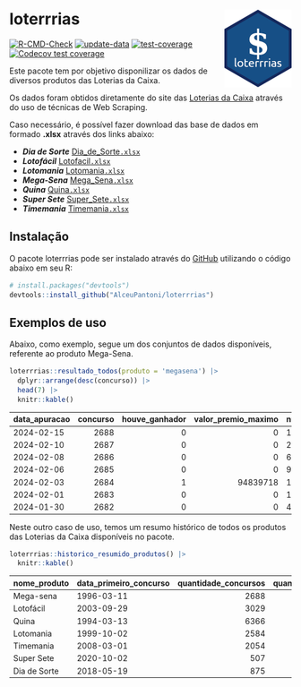 
<!-- README.md is generated from README.Rmd. Please edit that file -->

# loterrrias <img src="man/figures/logo.png" align="right" height="139" />

<!-- badges: start -->

[![R-CMD-Check](https://github.com/AlceuPantoni/loterrrias/actions/workflows/R-CMD-check.yaml/badge.svg?branch=main)](https://github.com/AlceuPantoni/loterrrias/actions/workflows/R-CMD-check.yaml)
[![update-data](https://github.com/AlceuPantoni/loterrrias/actions/workflows/update-data.yaml/badge.svg)](https://github.com/AlceuPantoni/loterrrias/actions/workflows/update-data.yaml)
[![test-coverage](https://github.com/AlceuPantoni/loterrrias/actions/workflows/test-coverage.yaml/badge.svg?branch=main)](https://github.com/AlceuPantoni/loterrrias/actions/workflows/test-coverage.yaml)
[![Codecov test
coverage](https://codecov.io/gh/AlceuPantoni/loterrrias/branch/main/graph/badge.svg)](https://codecov.io/gh/AlceuPantoni/loterrrias?branch=main)
<!-- badges: end -->

Este pacote tem por objetivo disponilizar os dados de diversos produtos
das Loterias da Caixa.

Os dados foram obtidos diretamente do site das [Loterias da
Caixa](https://loterias.caixa.gov.br/Paginas/default.aspx) através do
uso de técnicas de Web Scraping.

Caso necessário, é possível fazer download das base de dados em formado
**.xlsx** através dos links abaixo:

  - ***Dia de Sorte***
    [Dia\_de\_Sorte`.xlsx`](https://raw.githubusercontent.com/AlceuPantoni/loterrrias/main/data-raw/resultados_diadesorte.xlsx)
  - ***Lotofácil***
    [Lotofacil`.xlsx`](https://raw.githubusercontent.com/AlceuPantoni/loterrrias/main/data-raw/resultados_lotofacil.xlsx)
  - ***Lotomania***
    [Lotomania`.xlsx`](https://raw.githubusercontent.com/AlceuPantoni/loterrrias/main/data-raw/resultados_lotomania.xlsx)
  - ***Mega-Sena***
    [Mega\_Sena`.xlsx`](https://raw.githubusercontent.com/AlceuPantoni/loterrrias/main/data-raw/resultados_megasena.xlsx)
  - ***Quina***
    [Quina`.xlsx`](https://raw.githubusercontent.com/AlceuPantoni/loterrrias/main/data-raw/resultados_quina.xlsx)
  - ***Super Sete***
    [Super\_Sete`.xlsx`](https://raw.githubusercontent.com/AlceuPantoni/loterrrias/main/data-raw/resultados_supersete.xlsx)
  - ***Timemania***
    [Timemania`.xlsx`](https://raw.githubusercontent.com/AlceuPantoni/loterrrias/main/data-raw/resultados_timemania.xlsx)

## Instalação

O pacote loterrrias pode ser instalado através do
[GitHub](https://github.com/) utilizando o código abaixo em seu R:

``` r
# install.packages("devtools")
devtools::install_github("AlceuPantoni/loterrrias")
```

## Exemplos de uso

Abaixo, como exemplo, segue um dos conjuntos de dados disponíveis,
referente ao produto Mega-Sena.

``` r
loterrrias::resultado_todos(produto = 'megasena') |> 
  dplyr::arrange(desc(concurso)) |> 
  head(7) |> 
  knitr::kable()
```

| data\_apuracao | concurso | houve\_ganhador | valor\_premio\_maximo | numeros\_sorteados | num\_1 | num\_2 | num\_3 | num\_4 | num\_5 | num\_6 |
| :------------- | -------: | --------------: | --------------------: | :----------------- | -----: | -----: | -----: | -----: | -----: | -----: |
| 2024-02-15     |     2688 |               0 |                     0 | 12;17;33;41;46;54  |     12 |     17 |     33 |     41 |     46 |     54 |
| 2024-02-10     |     2687 |               0 |                     0 | 2;4;24;30;34;50    |      2 |      4 |     24 |     30 |     34 |     50 |
| 2024-02-08     |     2686 |               0 |                     0 | 6;12;20;41;43;59   |      6 |     12 |     20 |     41 |     43 |     59 |
| 2024-02-06     |     2685 |               0 |                     0 | 9;16;31;46;47;51   |      9 |     16 |     31 |     46 |     47 |     51 |
| 2024-02-03     |     2684 |               1 |              94839718 | 17;26;45;46;48;53  |     17 |     26 |     45 |     46 |     48 |     53 |
| 2024-02-01     |     2683 |               0 |                     0 | 1;3;23;27;47;57    |      1 |      3 |     23 |     27 |     47 |     57 |
| 2024-01-30     |     2682 |               0 |                     0 | 4;17;29;30;52;58   |      4 |     17 |     29 |     30 |     52 |     58 |

Neste outro caso de uso, temos um resumo histórico de todos os produtos
das Loterias da Caixa disponíveis no pacote.

``` r
loterrrias::historico_resumido_produtos() |> 
  knitr::kable()
```

| nome\_produto | data\_primeiro\_concurso | quantidade\_concursos | quantidade\_concursos\_com\_ganhador | percentual\_com\_ganhador | media\_premiacao | maior\_premio | menor\_premio | total\_dezenas\_sorteadas | numero\_mais\_sorteado | numero\_menos\_sorteado |
| :------------ | :----------------------- | --------------------: | -----------------------------------: | ------------------------: | ---------------: | ------------: | ------------: | ------------------------: | ---------------------: | ----------------------: |
| Mega-sena     | 1996-03-11               |                  2688 |                                  606 |                      0.23 |       24195329.9 |     289420865 |     348732.75 |                     16128 |                     10 |                      55 |
| Lotofácil     | 2003-09-29               |                  3029 |                                 2699 |                      0.89 |         928614.7 |       8252873 |      10712.22 |                     45435 |                     20 |                      16 |
| Quina         | 1994-03-13               |                  6366 |                                 2543 |                      0.40 |        3365761.6 |     579215957 |      14230.37 |                     31830 |                      4 |                       3 |
| Lotomania     | 1999-10-02               |                  2584 |                                  671 |                      0.26 |        2384090.2 |      37261930 |     109348.66 |                     51680 |                     47 |                      96 |
| Timemania     | 2008-03-01               |                  2054 |                                   73 |                      0.04 |       26295353.9 |     818652938 |     164711.44 |                     14378 |                     20 |                      53 |
| Super Sete    | 2020-10-02               |                   507 |                                   22 |                      0.04 |        3337346.2 |      10146164 |     124747.77 |                      3549 |                      9 |                       1 |
| Dia de Sorte  | 2018-05-19               |                   875 |                                  281 |                      0.32 |         822606.2 |       4872572 |      59101.35 |                      6125 |                     10 |                       1 |
